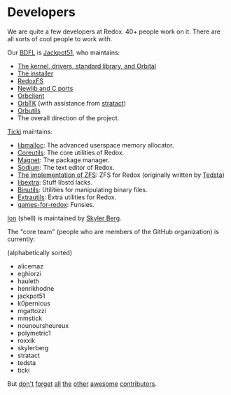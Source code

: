 Developers
==========

We are quite a few developers at Redox. 40+ people work on it. There are all sorts of cool people to work with.

Our [BDFL](https://en.wikipedia.org/wiki/Benevolent_dictator_for_life) is [Jackpot51](https://github.com/jackpot51), who maintains:
- [The kernel, drivers, standard library, and Orbital](https://github.com/redox-os/redox)
- [The installer](https://github.com/redox-os/installer)
- [RedoxFS](https://github.com/redox-os/redoxfs)
- [Newlib and C ports](https://github.com/redox-os/libc)
- [Orbclient](https://github.com/redox-os/orbclient)
- [OrbTK](https://github.com/redox-os/orbtk) (with assistance from [stratact](https://github.com/stratact))
- [Orbutils](https://github.com/redox-os/orbutils)
- The overall direction of the project.

[Ticki](https://github.com/ticki) maintains:

- [libmalloc](https://github.com/redox-os/libmalloc): The advanced userspace memory allocator.
- [Coreutils](https://github.com/redox-os/coreutils): The core utilities of Redox.
- [Magnet](https://github.com/redox-os/magnet): The package manager.
- [Sodium](https://github.com/redox-os/sodium): The text editor of Redox.
- [The implementation of ZFS](https://github.com/redox-os/zfs): ZFS for Redox (originally written by [Tedsta](https://github.com/tedsta))
- [libextra](https://github.com/redox-os/libextra): Stuff libstd lacks.
- [Binutils](https://github.com/redox-os/binutils): Utilities for manipulating binary files.
- [Extrautils](https://github.com/redox-os/extrautils): Extra utilities for Redox.
- [games-for-redox](https://github.com/redox-os/games-for-redox): Funsies.

[Ion](https://github.com/redox-os/ion) (shell) is maintained by [Skyler Berg](https://github.com/skylerberg).

The "core team" (people who are members of the GitHub organization) is currently:

(alphabetically sorted)

- alicemaz
- eghiorzi
- hauleth
- henrikhodne
- jackpot51
- k0pernicus
- mgattozzi
- mmstick
- nounoursheureux
- polymetric1
- roxxik
- skylerberg
- stratact
- tedsta
- ticki

But [don't](https://github.com/redox-os/redox/graphs/contributors) [forget](https://github.com/redox-os/coreutils/graphs/contributors) [all](https://github.com/redox-os/sodium/graphs/contributors) [the](https://github.com/redox-os/ion/graphs/contributors) [other](https://github.com/redox-os/orbtk/graphs/contributors) [awesome](https://github.com/redox-os/orbclient/graphs/contributors) [contributors](https://github.com/redox-os/redox/graphs/contributors).
